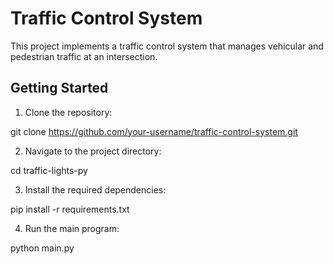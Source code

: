 # Traffic Control System

This project implements a traffic control system that manages vehicular and pedestrian traffic at an intersection.

## Getting Started

1. Clone the repository:

git clone https://github.com/your-username/traffic-control-system.git

2. Navigate to the project directory:

cd traffic-lights-py

3. Install the required dependencies:

pip install -r requirements.txt

4. Run the main program:

python main.py
